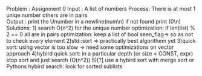Problem : Assignment 0
	Input  : A list of numbers
	Process: There is at most 1 uniqe number others are in pairs   
	Output : print the Unumber in a newline(num\n) if not found print (0\n)
Solutions:
	1) search O(n^2) for the unique number
		optimization: if len(list) % 2 == 0 all are in pairs
		optimization: keep a list of bool seen_flag-> so as not to check every element
	2)std::sort => practically best algorithem yet
	3)quick sort: using vector is too slow -> need some optimizations on vector approach
	4)hybird quick sort: in a particular depth (or size < CONST, expr) stop sort and just search (O(n^2))
	5)[?] use a hybird sort with merge sort or Pythons hybird search: look for sorted sublists
